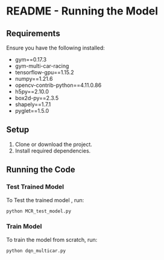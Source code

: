# README - Running the Model

## Requirements

Ensure you have the following installed:

- gym==0.17.3
- gym-multi-car-racing
- tensorflow-gpu==1.15.2
- numpy==1.21.6
- opencv-contrib-python==4.11.0.86
- h5py==2.10.0
- box2d-py==2.3.5
- shapely==1.7.1
- pyglet==1.5.0


## Setup

1. Clone or download the project.
2. Install required dependencies.

## Running the Code

### Test Trained Model

To Test the trained model , run:

```bash
python MCR_test_model.py
```

### Train Model

To train the model from scratch, run:

```bash
python dqn_multicar.py
```



